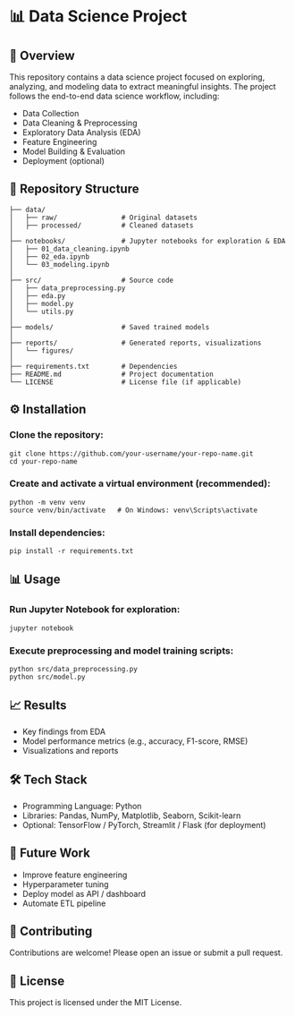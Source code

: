 # 📊 Data Science Project

## 📌 Overview
This repository contains a data science project focused on exploring, analyzing, and modeling data to extract meaningful insights. The project follows the end-to-end data science workflow, including:

- Data Collection
- Data Cleaning & Preprocessing
- Exploratory Data Analysis (EDA)
- Feature Engineering
- Model Building & Evaluation
- Deployment (optional)

## 📂 Repository Structure
```
├── data/
│   ├── raw/                # Original datasets
│   ├── processed/          # Cleaned datasets
│
├── notebooks/              # Jupyter notebooks for exploration & EDA
│   ├── 01_data_cleaning.ipynb
│   ├── 02_eda.ipynb
│   └── 03_modeling.ipynb
│
├── src/                    # Source code
│   ├── data_preprocessing.py
│   ├── eda.py
│   ├── model.py
│   └── utils.py
│
├── models/                 # Saved trained models
│
├── reports/                # Generated reports, visualizations
│   └── figures/
│
├── requirements.txt        # Dependencies
├── README.md               # Project documentation
└── LICENSE                 # License file (if applicable)
```

## ⚙️ Installation

### Clone the repository:
```
git clone https://github.com/your-username/your-repo-name.git
cd your-repo-name
```

### Create and activate a virtual environment (recommended):
```
python -m venv venv
source venv/bin/activate   # On Windows: venv\Scripts\activate
```

### Install dependencies:
``` 
pip install -r requirements.txt
```

## 📊 Usage

### Run Jupyter Notebook for exploration:
``` 
jupyter notebook
```

### Execute preprocessing and model training scripts:
```
python src/data_preprocessing.py
python src/model.py
```

## 📈 Results

- Key findings from EDA
- Model performance metrics (e.g., accuracy, F1-score, RMSE)
- Visualizations and reports

## 🛠️ Tech Stack

- Programming Language: Python
- Libraries: Pandas, NumPy, Matplotlib, Seaborn, Scikit-learn
- Optional: TensorFlow / PyTorch, Streamlit / Flask (for deployment)

## 🚀 Future Work

- Improve feature engineering
- Hyperparameter tuning
- Deploy model as API / dashboard
- Automate ETL pipeline

## 🤝 Contributing
Contributions are welcome! Please open an issue or submit a pull request.

## 📜 License
This project is licensed under the MIT License.
